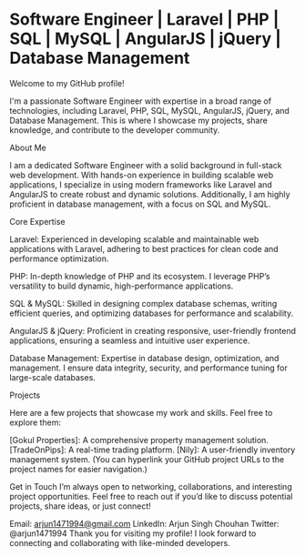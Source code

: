 <h1>Software Engineer | Laravel | PHP | SQL | MySQL | AngularJS | jQuery | Database Management</h1>

Welcome to my GitHub profile!

I'm a passionate Software Engineer with expertise in a broad range of technologies, including Laravel, PHP, SQL, MySQL, AngularJS, jQuery, and Database Management. This is where I showcase my projects, share knowledge, and contribute to the developer community.

About Me

I am a dedicated Software Engineer with a solid background in full-stack web development. With hands-on experience in building scalable web applications, I specialize in using modern frameworks like Laravel and AngularJS to create robust and dynamic solutions. Additionally, I am highly proficient in database management, with a focus on SQL and MySQL.

Core Expertise

Laravel: Experienced in developing scalable and maintainable web applications with Laravel, adhering to best practices for clean code and performance optimization.

PHP: In-depth knowledge of PHP and its ecosystem. I leverage PHP’s versatility to build dynamic, high-performance applications.

SQL & MySQL: Skilled in designing complex database schemas, writing efficient queries, and optimizing databases for performance and scalability.

AngularJS & jQuery: Proficient in creating responsive, user-friendly frontend applications, ensuring a seamless and intuitive user experience.

Database Management: Expertise in database design, optimization, and management. I ensure data integrity, security, and performance tuning for large-scale databases.

Projects

Here are a few projects that showcase my work and skills. Feel free to explore them:

[Gokul Properties]: A comprehensive property management solution.
[TradeOnPips]: A real-time trading platform.
[Nily]: A user-friendly inventory management system.
(You can hyperlink your GitHub project URLs to the project names for easier navigation.)

Get in Touch
I’m always open to networking, collaborations, and interesting project opportunities. Feel free to reach out if you’d like to discuss potential projects, share ideas, or just connect!

Email: arjun1471994@gmail.com
LinkedIn: Arjun Singh Chouhan
Twitter: @arjun1471994
Thank you for visiting my profile! I look forward to connecting and collaborating with like-minded developers.

